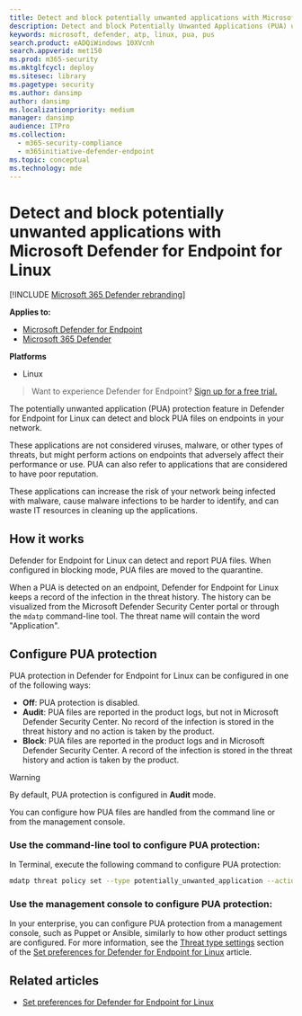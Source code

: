 ```yaml
---
title: Detect and block potentially unwanted applications with Microsoft Defender ATP for Linux
description: Detect and block Potentially Unwanted Applications (PUA) using Microsoft Defender ATP for Linux.
keywords: microsoft, defender, atp, linux, pua, pus
search.product: eADQiWindows 10XVcnh
search.appverid: met150
ms.prod: m365-security
ms.mktglfcycl: deploy
ms.sitesec: library
ms.pagetype: security
ms.author: dansimp
author: dansimp
ms.localizationpriority: medium
manager: dansimp
audience: ITPro
ms.collection: 
  - m365-security-compliance
  - m365initiative-defender-endpoint
ms.topic: conceptual
ms.technology: mde
---
```


# Detect and block potentially unwanted applications with Microsoft Defender for Endpoint for Linux

[!INCLUDE [Microsoft 365 Defender rebranding](../../includes/microsoft-defender.md)]


**Applies to:**
- [Microsoft Defender for Endpoint](https://go.microsoft.com/fwlink/p/?linkid=2154037)
- [Microsoft 365 Defender](https://go.microsoft.com/fwlink/?linkid=2118804)

**Platforms**
- Linux

> Want to experience Defender for Endpoint? [Sign up for a free trial.](https://www.microsoft.com/microsoft-365/windows/microsoft-defender-atp?ocid=docs-wdatp-investigateip-abovefoldlink)

The potentially unwanted application (PUA) protection feature in Defender for Endpoint for Linux can detect and block PUA files on endpoints in your network.

These applications are not considered viruses, malware, or other types of threats, but might perform actions on endpoints that adversely affect their performance or use. PUA can also refer to applications that are considered to have poor reputation.

These applications can increase the risk of your network being infected with malware, cause malware infections to be harder to identify, and can waste IT resources in cleaning up the applications.

## How it works

Defender for Endpoint for Linux can detect and report PUA files. When configured in blocking mode, PUA files are moved to the quarantine.

When a PUA is detected on an endpoint, Defender for Endpoint for Linux keeps a record of the infection in the threat history. The history can be visualized from the Microsoft Defender Security Center portal or through the `mdatp` command-line tool. The threat name will contain the word "Application".

## Configure PUA protection

PUA protection in Defender for Endpoint for Linux can be configured in one of the following ways:

- **Off**: PUA protection is disabled.
- **Audit**: PUA files are reported in the product logs, but not in Microsoft Defender Security Center. No record of the infection is stored in the threat history and no action is taken by the product.
- **Block**: PUA files are reported in the product logs and in Microsoft Defender Security Center. A record of the infection is stored in the threat history and action is taken by the product.

>[!WARNING]
>By default, PUA protection is configured in **Audit** mode.

You can configure how PUA files are handled from the command line or from the management console.

### Use the command-line tool to configure PUA protection:

In Terminal, execute the following command to configure PUA protection:

```bash
mdatp threat policy set --type potentially_unwanted_application --action [off|audit|block]
```

### Use the management console to configure PUA protection:

In your enterprise, you can configure PUA protection from a management console, such as Puppet or Ansible, similarly to how other product settings are configured. For more information, see the [Threat type settings](linux-preferences.md#threat-type-settings) section of the [Set preferences for Defender for Endpoint for Linux](linux-preferences.md) article.

## Related articles

- [Set preferences for Defender for Endpoint for Linux](linux-preferences.md)
